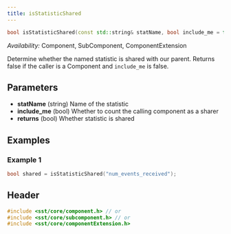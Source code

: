 ```yaml
---
title: isStatisticShared
---
```


```cpp
bool isStatisticShared(const std::string& statName, bool include_me = false);
```
*Availability:* Component, SubComponent, ComponentExtension

Determine whether the named statistic is shared with our parent. Returns false if the caller is a Component and `include_me` is false.

## Parameters
* **statName** (string) Name of the statistic
* **include_me** (bool) Whether to count the calling component as a sharer
* **returns** (bool) Whether statistic is shared

## Examples

<!--- SOURCE_CODE: None --->
### Example 1
```cpp
bool shared = isStatisticShared("num_events_received");
```

## Header
```cpp
#include <sst/core/component.h> // or
#include <sst/core/subcomponent.h> // or
#include <sst/core/componentExtension.h>
```
